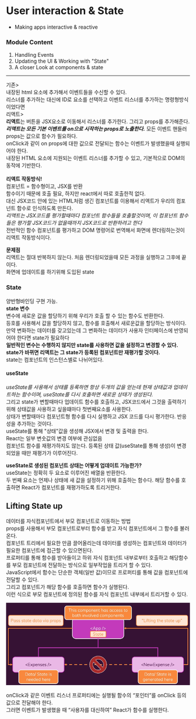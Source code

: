 # User interaction & State
- Making apps interactive & reactive

### Module Content
1. Handling Events
2. Updating the UI & Working with "State"
3. A closer Look at components & state
---------------------------------------------
기존> <br> 
내장된 html 요소에 추가해서 이벤트들을 수신할 수 있다.<br>
리스너를 추가하는 대신에 ID로 요소를 선택하고 이벤트 리스너를 추가하는 명령형방식이었다면<br>
리액트> <br>
**리액트**는 버튼을 JSX요소로 이동해서 리스너를 추가한다. 그리고 props를 추가해준다. <br>
***리액트는 모든 기본 이벤트를 on으로 시작하는 props로 노출한다.***
모든 이벤트 핸들러 props는 값으로 함수가 필요하다. <br>
onClick과 같이 on props에 대한 값으로 전달되는 함수는 이벤트가 발생했을때 실행되어야 한다. <br>
내장된 HTML 요소에 지원되는 이벤트 리스너를 추가할 수 있고, 기본적으로 DOM의 동작에 기반한다.<br>
<br>
**리액트 작동방식!**<Br> 
컴포넌트 = 함수형이고, JSX를 반환<br>
함수이기 때문에 호출 필요, 하지만 react에서 따로 호출한적 없다. <br>
대신 JSX코드 안에 있는 HTML처럼 생긴 컴포넌트를 이용해서 리액트가 우리의 컴포넌트 함수로 인식하도록 만든다. <br>
_리액트는 JSX코드를 평가할때마다 컴포넌트 함수들을 호출할것이며, 이 컴포넌트 함수들은 평가할 JSX코드가 없을때까지 JSX코드로 반환하려고 한다_<br>
전반적인 함수 컴포넌트를 평가하고 DOM 명령어로 번역해서 화면에 렌더링하는것이 리액트 작동방식이다.<br>

**문제점**<br>
리액트는 절대 반복하지 않는다. 처음 렌더링되었을때 모든 과정을 실행하고 그후에 끝이다.<br>
화면에 업데이트를 하기위해 도입된 state 

### State 
양반형바인딩 구현 가능.<br>
**state 변수**<br>
변수에 새로운 값을 할당하기 위해 우리가 호출 할 수 있는 함수도 반환한다.<br>
등호를 사용해서 값을 할당하지 않고, 함수를 호출해서 새로운값을 할당하는 방식이다.<br>
만약 변화하는 데이터를 갖고있는데 그 변화하는 데이터가 사용자 인터페이스에 반영되어야 한다면 state가 필요하다<br>
**일반적인 변수는 수행하지 않지만 state를 사용하면 값을 설정하고 변경할 수 있다. <br>
state가 바뀌면 리액트는 그 state가 등록된 컴포넌트만 재평가할 것이다.**<br>
state는 컴포넌트의 인스턴스별로 나뉘어있다.<br>

#### useState
_useState를 사용해서 상태를 등록하면 항상 두개의 값을 얻는데 현재 상태값과 업데이트하는 함수이며, useState를 다시 호출하면 새로운 상태가 생성된다._<br>
그리고 state가 변할때마다 업데이트 함수를 호출하고, JSX코드에서 그것을 출력하기 위해 상태값을 사용하고 싶을떄마다 첫번째요소를 사용한다.<br>
상태가 변할때마다 컴포넌트형 함수를 다시 실행하고 JSX 코드를 다시 평가한다. 반응성을 추가하는 것이다.<br>
useState를 통해 "상태"값을 생성해 JSX에서 변경 및 출력을 한다.<br>
React는 일부 변숫값의 변경 여부에 관심없음<br>
컴포넌트 함수를 재평가하지도 않는다. 등록된 상태 값(useState를 통해 생성)이 변경되었을 때만 재평가가 이루어진다.<br>

**useState로 생성된 컴포넌트 상태는 어떻게 업데이트 가능한가?**<br>
useState는 정확히 두 요소로 이루어진 배열을 반환한다. <br>
두 번째 요소는 언제나 상태에 새 값을 설정하기 위해 호출하는 함수다. 해당 함수를 호출하면 React가 컴포넌트를 재평가하도록 트리거한다.


## Lifting State up
데이터를 자식컴포넌트에서 부모 컴포넌트로 이동하는 방법<br>
props를 사용해서 부모 컴포넌트로부터 함수를 받고 자식 컴포넌트에서 그 함수를 불러온다.<br>
컴포넌트 트리에서 필요한 만큼 끌어올리는데 데이터를 생성하는 컴포넌트와 데이터가 필요한 컴포넌트에 접근할 수 있으면된다.<br>
프로퍼티를 통해 함수를 받아들이고 하위 자식 컴포넌트 내부로부터 호출하고 해당함수를 부모 컴포넌트에 전달하는 방식으로 일부작업을 트리거 할 수 있다.<br>
JavaScript에서 함수는 단순한 객체(일반 값)이므로 프로퍼티를 통해 값을 컴포넌트에 전달할 수 있다.<br>
그리고 컴포넌트가 해당 함수를 호출하면 함수가 실행된다.<br>
이런 식으로 부모 컴포넌트에 정의된 함수를 자식 컴포넌트 내부에서 트리거할 수 있다.

![img.png](state-lifting-img.png)


onClick과 같은 이벤트 리스너 프로퍼티에는 실행될 함수의 “포인터”를 onClick 등의 값으로 전달해야 한다.<br>
그러면 이벤트가 발생했을 때 “사용자를 대신하여” React가 함수를 실행한다.

